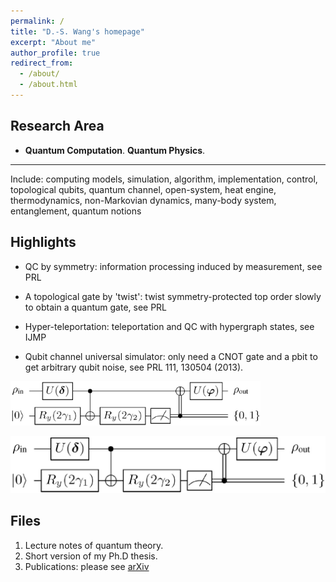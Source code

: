 ```yaml
---
permalink: /
title: "D.-S. Wang's homepage"
excerpt: "About me"
author_profile: true
redirect_from: 
  - /about/
  - /about.html
---
```



Research Area
------
* **Quantum Computation**.  **Quantum Physics**. 

------
Include: computing models, simulation, algorithm, implementation, control, topological qubits, quantum channel, open-system, heat engine, thermodynamics, non-Markovian dynamics, many-body system, entanglement, quantum notions

Highlights
------
* QC by symmetry: information processing induced by measurement, see PRL 

* A topological gate by 'twist': twist symmetry-protected top order slowly to obtain a quantum gate, see PRL

* Hyper-teleportation: teleportation and QC with hypergraph states, see IJMP 

* Qubit channel universal simulator: only need a CNOT gate and a pbit to get arbitrary qubit noise, see PRL 111, 130504 (2013).
<img src="/images/qubit_channel.png" alt="/images/qubit_channel" width="400"/>

![Qubit channel universal simulator](/images/qubit_channel.png) 


Files
------
1. Lecture notes of quantum theory.
1. Short version of my Ph.D thesis.
1. Publications: please see [arXiv](https://arxiv.org/list/quant-ph/new)
